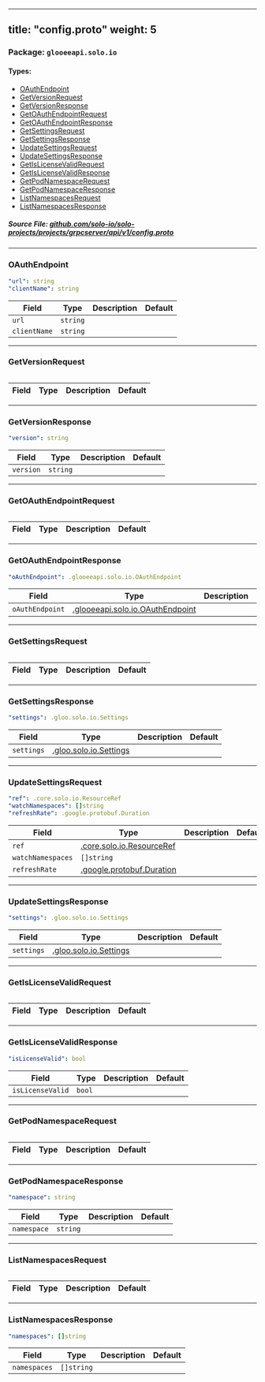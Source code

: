 
---
title: "config.proto"
weight: 5
---

<!-- Code generated by solo-kit. DO NOT EDIT. -->


### Package: `glooeeapi.solo.io` 
#### Types:


- [OAuthEndpoint](#oauthendpoint)
- [GetVersionRequest](#getversionrequest)
- [GetVersionResponse](#getversionresponse)
- [GetOAuthEndpointRequest](#getoauthendpointrequest)
- [GetOAuthEndpointResponse](#getoauthendpointresponse)
- [GetSettingsRequest](#getsettingsrequest)
- [GetSettingsResponse](#getsettingsresponse)
- [UpdateSettingsRequest](#updatesettingsrequest)
- [UpdateSettingsResponse](#updatesettingsresponse)
- [GetIsLicenseValidRequest](#getislicensevalidrequest)
- [GetIsLicenseValidResponse](#getislicensevalidresponse)
- [GetPodNamespaceRequest](#getpodnamespacerequest)
- [GetPodNamespaceResponse](#getpodnamespaceresponse)
- [ListNamespacesRequest](#listnamespacesrequest)
- [ListNamespacesResponse](#listnamespacesresponse)
  



##### Source File: [github.com/solo-io/solo-projects/projects/grpcserver/api/v1/config.proto](https://github.com/solo-io/solo-projects/blob/master/projects/grpcserver/api/v1/config.proto)





---
### OAuthEndpoint



```yaml
"url": string
"clientName": string

```

| Field | Type | Description | Default |
| ----- | ---- | ----------- |----------- | 
| `url` | `string` |  |  |
| `clientName` | `string` |  |  |




---
### GetVersionRequest



```yaml

```

| Field | Type | Description | Default |
| ----- | ---- | ----------- |----------- | 




---
### GetVersionResponse



```yaml
"version": string

```

| Field | Type | Description | Default |
| ----- | ---- | ----------- |----------- | 
| `version` | `string` |  |  |




---
### GetOAuthEndpointRequest



```yaml

```

| Field | Type | Description | Default |
| ----- | ---- | ----------- |----------- | 




---
### GetOAuthEndpointResponse



```yaml
"oAuthEndpoint": .glooeeapi.solo.io.OAuthEndpoint

```

| Field | Type | Description | Default |
| ----- | ---- | ----------- |----------- | 
| `oAuthEndpoint` | [.glooeeapi.solo.io.OAuthEndpoint](../config.proto.sk#oauthendpoint) |  |  |




---
### GetSettingsRequest



```yaml

```

| Field | Type | Description | Default |
| ----- | ---- | ----------- |----------- | 




---
### GetSettingsResponse



```yaml
"settings": .gloo.solo.io.Settings

```

| Field | Type | Description | Default |
| ----- | ---- | ----------- |----------- | 
| `settings` | [.gloo.solo.io.Settings](../../../../../../gloo/projects/gloo/api/v1/settings.proto.sk#settings) |  |  |




---
### UpdateSettingsRequest



```yaml
"ref": .core.solo.io.ResourceRef
"watchNamespaces": []string
"refreshRate": .google.protobuf.Duration

```

| Field | Type | Description | Default |
| ----- | ---- | ----------- |----------- | 
| `ref` | [.core.solo.io.ResourceRef](../../../../../../solo-kit/api/v1/ref.proto.sk#resourceref) |  |  |
| `watchNamespaces` | `[]string` |  |  |
| `refreshRate` | [.google.protobuf.Duration](https://developers.google.com/protocol-buffers/docs/reference/csharp/class/google/protobuf/well-known-types/duration) |  |  |




---
### UpdateSettingsResponse



```yaml
"settings": .gloo.solo.io.Settings

```

| Field | Type | Description | Default |
| ----- | ---- | ----------- |----------- | 
| `settings` | [.gloo.solo.io.Settings](../../../../../../gloo/projects/gloo/api/v1/settings.proto.sk#settings) |  |  |




---
### GetIsLicenseValidRequest



```yaml

```

| Field | Type | Description | Default |
| ----- | ---- | ----------- |----------- | 




---
### GetIsLicenseValidResponse



```yaml
"isLicenseValid": bool

```

| Field | Type | Description | Default |
| ----- | ---- | ----------- |----------- | 
| `isLicenseValid` | `bool` |  |  |




---
### GetPodNamespaceRequest



```yaml

```

| Field | Type | Description | Default |
| ----- | ---- | ----------- |----------- | 




---
### GetPodNamespaceResponse



```yaml
"namespace": string

```

| Field | Type | Description | Default |
| ----- | ---- | ----------- |----------- | 
| `namespace` | `string` |  |  |




---
### ListNamespacesRequest



```yaml

```

| Field | Type | Description | Default |
| ----- | ---- | ----------- |----------- | 




---
### ListNamespacesResponse



```yaml
"namespaces": []string

```

| Field | Type | Description | Default |
| ----- | ---- | ----------- |----------- | 
| `namespaces` | `[]string` |  |  |





<!-- Start of HubSpot Embed Code -->
<script type="text/javascript" id="hs-script-loader" async defer src="//js.hs-scripts.com/5130874.js"></script>
<!-- End of HubSpot Embed Code -->
